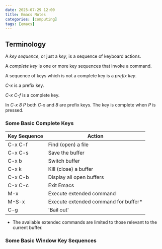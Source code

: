 ```yaml
---
date: 2025-07-29 12:00
title: Emacs Notes
categories: [computing]
tags: [emacs]
---
```


## Terminology

A *key sequence*, or just a *key*, is a sequence of keyboard actions.

A *complete key* is one or more key sequences that invoke a command.

A sequence of keys which is not a complete key is a *prefix key*.

*C-x* is a prefix key.

*C-x C-f* is a complete key.

In *C-x 8 P* both *C-x* and *8* are prefix keys. The key is complete when *P* is pressed.

### Some Basic Complete Keys

| Key Sequence | Action |
| --- | --- |
| C-x C-f | Find (open) a file |
| C-x C-s | Save the buffer |
| C-x b | Switch buffer |
| C-x k | Kill (close) a buffer |
| C-x C-b | Display all open buffers |
| C-x C-c | Exit Emacs |
| M-x | Execute extended command |
| M-S-x | Execute extended command for buffer* |
| C-g | 'Bail out' |

* The available extendec commands are limited to those relevant to the current buffer.

### Some Basic Window Key Sequences

